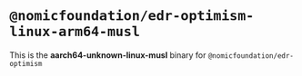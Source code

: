 # `@nomicfoundation/edr-optimism-linux-arm64-musl`

This is the **aarch64-unknown-linux-musl** binary for `@nomicfoundation/edr-optimism`
